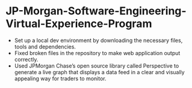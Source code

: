 # JP-Morgan-Software-Engineering-Virtual-Experience-Program

 * Set up a local dev environment by downloading the necessary files, tools and
   dependencies.
 * Fixed broken files in the repository to make web application output
   correctly.
 * Used JPMorgan Chase’s open source library called Perspective to generate a
   live graph that displays a data feed in a clear and visually appealing way
   for traders to monitor.
